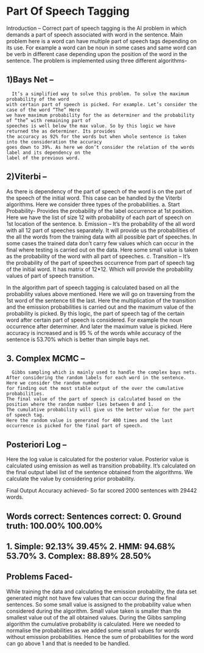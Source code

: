 # Part Of Speech Tagging

Introduction – 
Correct part of speech tagging is the AI problem in which demands a part of speech associated with word in the sentence. 
Main problem here is a word can have multiple part of speech tags depending on its use. 
For example a word can be noun in some cases and same word can be verb in different case depending upon 
the position of the word in the sentence. The problem is implemented using three different algorithms-

  ## 1)Bays Net – 
      It’s a simplified way to solve this problem. To solve the maximum probability of the word 
    with certain part of speech is picked. For example. Let’s consider the case of the word “The” Here
    we have maximum probability for the as determiner and the probability of “the” with remaining part of
    speeches is well below the max value. So by this logic we have returned the as determiner. Its provides 
    the accuracy as 92% for the words but when whole sentence is taken into the consideration the accuracy 
    goes down to 39%. As here we don’t consider the relation of the words label and its dependency on the 
    label of the previous word.

  ## 2)Viterbi – 
  As there is dependency of the part of speech of the word is on the part of the speech of the initial word. 
  This case can be handled by the Viterbi algorithms. Here we consider three types of the probabilities. 
    a. Start Probability- Provides the probability of the label occurrence at 1st position. 
        Here we have the list of size 12 with probability of each part of speech on 1st location of the sentence. 
    b. Emission – It’s the probability of the all word with all 12 part of speeches separately. 
        It will provide us the probabilities of the all the words from the training data with all possible part of speeches. 
        In some cases the trained data don’t carry few values which can occur in the final where testing is 
         carried out on the data. Here some small value is taken as the probability of the word with all part of speeches. 
    c. Transition – It’s the probability of the part of speeches occurrence from part of speech tag of the initial word. 
        It has matrix of 12*12. Which will provide the probability values of part of speech transition.

In the algorithm part of speech tagging is calculated based on all the probability values above mentioned. 
Here we will go on traversing from the 1st word of the sentence till the last. 
Here the multiplication of the transition and the emission probabilities is carried out and the maximum value 
of the probability is picked. By this logic, the part of speech tag of the certain word after certain part of speech is considered.
For example the noun occurrence after determiner. And later the maximum value is picked. 
Here accuracy is increased and is 95 % of the words while accuracy of the sentence is 53.70% which is better than simple bays net.

## 3. Complex MCMC – 
      Gibbs sampling which is mainly used to handle the complex bays nets. 
    After considering the random labels for each word in the sentence. Here we consider the random number 
    for finding out the most stable output of the over the cumulative probabilities. 
    The final value of the part of speech is calculated based on the position where the random number lies between 0 and 1.
    The cumulative probability will give us the better value for the part of speech tag. 
    Here the random value is generated for 400 times and the last occurrence is picked for the final part of speech.

## Posteriori Log – 
Here the log value is calculated for the posterior value. Posterior value is calculated 
    using emission as well as transition probability. It’s calculated on the final output label list of 
    the sentence obtained from the algorithms. We calculate the value by considering prior probability.

Final Output Accuracy achieved- So far scored 2000 sentences with 29442 words. 

## Words correct: Sentences correct: 0. Ground truth: 100.00% 100.00% 
## 1. Simple: 92.13% 39.45% 2. HMM: 94.68% 53.70% 3. Complex: 88.89% 28.50%

## Problems Faced- 
  While training the data and calculating the emission probability, the data set generated might 
not have few values that can occur during the final sentences. So some small value is assigned to the probability
value when considered during the algorithm. Small value taken is smaller than the smallest value out of the all 
obtained values. During the Gibbs sampling algorithm the cumulative probability is calculated. Here we needed to 
normalise the probabilities as we added some small values for words without emission probabilities. Hence the sum 
of probabilities for the word can go above 1 and that is needed to be handled.
